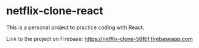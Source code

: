 # netflix-clone-react

This is a personal project to practice coding with React.

Link to the project on Firebase: https://netflix-clone-56fbf.firebaseapp.com
